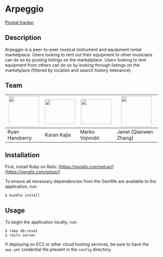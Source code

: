 # Arpeggio

[Pivotal tracker ](https://www.pivotaltracker.com/n/projects/1321100 "Pivotal tracker ")

## Description

Arpeggio is a peer-to-peer musical instrument and equipment rental marketplace. Users looking to rent out their equipment to other musicians can do so by posting listings on the marketplace. Users looking to rent equipment from others can do so by looking through listings on the marketplace (filtered by location and search history relevance).

## Team

<a href="https://github.com/rhansby"><img src="https://avatars1.githubusercontent.com/u/1788374?v=3&s=100" width="100" height="100"></a> | <a href="https://github.com/kkajla12"><img src="https://avatars1.githubusercontent.com/u/4977332?v=3&s=100" width="100" height="80"></a> | <a href="https://github.com/m-vojvodic"><img src="https://avatars1.githubusercontent.com/u/6474701?v=3&s=100" width="100" height="80"></a> | <a href="https://github.com/PeanutJ"><img src="https://avatars1.githubusercontent.com/u/9071142?v=3&s=100" width="100" height="100"></a>
--- | --- | --- | ---
Ryan Hansberry | Karan Kajla | Marko Vojvodić | Janet (Qianwen Zhang)

## Installation

First, install Ruby on Rails: [https://gorails.com/setup/](https://gorails.com/setup/)

To ensure all necessary dependencies from the Gemfile are available to the application, run:

```
$ bundle install
```

## Usage

To begin the application locally, run:

```
$ rake db:reset
$ rails server
```

If deploying on EC2 or other cloud hosting services, be sure to have the
`aws.yml` credential file present in the `config` directory.
